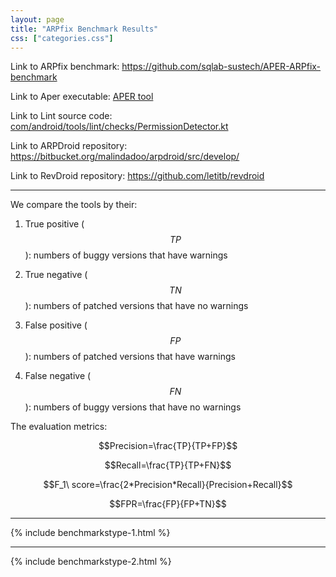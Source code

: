 ```yaml
---
layout: page
title: "ARPfix Benchmark Results"
css: ["categories.css"]
---
```


Link to ARPfix benchmark: <a href="https://github.com/sqlab-sustech/APER-ARPfix-benchmark" target="_blank">https://github.com/sqlab-sustech/APER-ARPfix-benchmark</a>

Link to Aper executable: <a href="/aper-tool">APER tool</a>

Link to Lint source code: <a href="https://android.googlesource.com/platform/tools/base/+/refs/heads/studio-main/lint/libs/lint-checks/src/main/java/com/android/tools/lint/checks/PermissionDetector.kt#458" target="_blank">com/android/tools/lint/checks/PermissionDetector.kt</a>

Link to ARPDroid repository: <a href="https://bitbucket.org/malindadoo/arpdroid/src/develop/" target="_blank">https://bitbucket.org/malindadoo/arpdroid/src/develop/</a>

Link to RevDroid repository: <a href="https://github.com/letitb/revdroid" target="_blank">https://github.com/letitb/revdroid</a>

---

We compare the tools by their:

1. True positive ($$TP$$): numbers of buggy versions that have warnings

2. True negative ($$TN$$): numbers of patched versions that have no warnings

3. False positive ($$FP$$): numbers of patched versions that have warnings

4. False negative ($$FN$$): numbers of buggy versions that have no warnings

The evaluation metrics:

$$Precision=\frac{TP}{TP+FP}$$

$$Recall=\frac{TP}{TP+FN}$$

$$F_1\ score=\frac{2*Precision*Recall}{Precision+Recall}$$

$$FPR=\frac{FP}{FP+TN}$$

-----

{% include benchmarkstype-1.html %}

-----

{% include benchmarkstype-2.html %}
